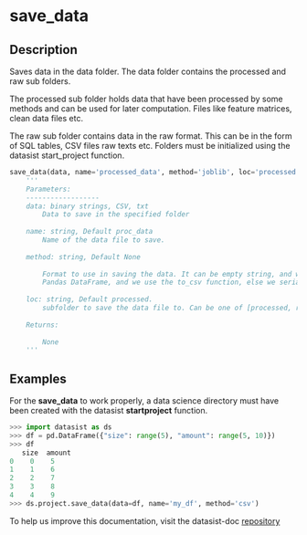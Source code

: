 # save\_data

## Description

Saves data in the data folder. The data folder contains the processed and raw sub folders. 

The processed sub folder holds data that have been processed by some methods and can be used for later computation. Files like feature matrices, clean data files etc. 

The raw sub folder contains data in the raw format. This can be in the form of SQL tables, CSV files raw texts etc. Folders must be initialized using the datasist start\_project function.



```python
save_data(data, name='processed_data', method='joblib', loc='processed')
    '''  
    Parameters:
    ------------------
    data: binary strings, CSV, txt
        Data to save in the specified folder
    
    name: string, Default proc_data
        Name of the data file to save.
    
    method: string, Default None
    
        Format to use in saving the data. It can be empty string, and we assume it is a
        Pandas DataFrame, and we use the to_csv function, else we serialize with joblib.
    
    loc: string, Default processed.
        subfolder to save the data file to. Can be one of [processed, raw ]
    
    Returns:
    
        None
    '''
```

## Examples

For the **save\_data** to work properly, a data science directory must have been created with the datasist **startproject** function.

```python
>>> import datasist as ds
>>> df = pd.DataFrame({"size": range(5), "amount": range(5, 10)})
>>> df
   size  amount
0    0    5
1    1    6
2    2    7
3    3    8
4    4    9
>>> ds.project.save_data(data=df, name='my_df', method='csv')

```

To help us improve this documentation, visit the datasist-doc [repository](https://github.com/risenW/datasist-doc) 


